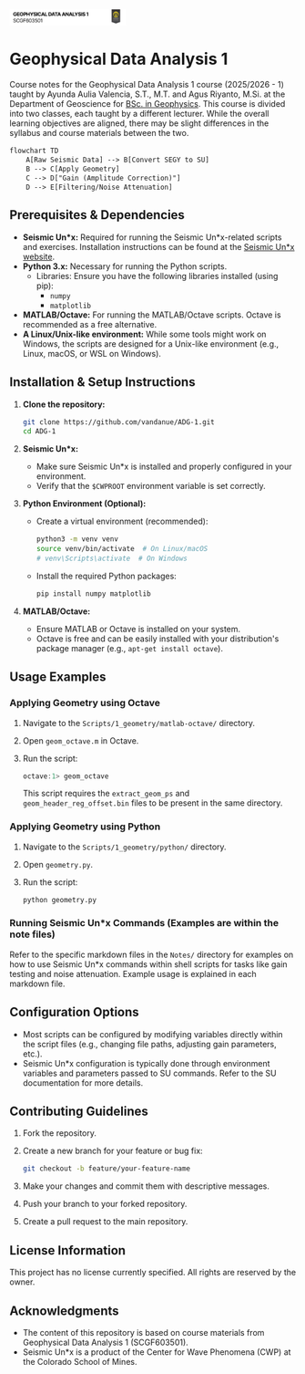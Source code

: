 <img src="./img/img_1.png" style="zoom:20%;" />

# Geophysical Data Analysis 1
Course notes for the Geophysical Data Analysis 1 course (2025/2026 - 1) taught by Ayunda Aulia Valencia, S.T., M.T. and Agus Riyanto, M.Si. at the Department of Geoscience for [BSc. in Geophysics](https://geosciences.ui.ac.id/program-studi-s1-geofisika/). This course is divided into two classes, each taught by a different lecturer. While the overall learning objectives are aligned, there may be slight differences in the syllabus and course materials between the two.

```mermaid
flowchart TD
    A[Raw Seismic Data] --> B[Convert SEGY to SU]
    B --> C[Apply Geometry]
    C --> D["Gain (Amplitude Correction)"]
    D --> E[Filtering/Noise Attenuation]
```

## Prerequisites & Dependencies

- **Seismic Un*x:** Required for running the Seismic Un*x-related scripts and exercises.  Installation instructions can be found at the [Seismic Un*x website](https://www.cwp.mines.edu/cwpcodes/).
- **Python 3.x:** Necessary for running the Python scripts.
    - Libraries:  Ensure you have the following libraries installed (using pip):
        - `numpy`
        - `matplotlib`
- **MATLAB/Octave:**  For running the MATLAB/Octave scripts. Octave is recommended as a free alternative.
- **A Linux/Unix-like environment:** While some tools might work on Windows, the scripts are designed for a Unix-like environment (e.g., Linux, macOS, or WSL on Windows).

## Installation & Setup Instructions

1.  **Clone the repository:**

    ```bash
    git clone https://github.com/vandanue/ADG-1.git
    cd ADG-1
    ```

2.  **Seismic Un*x:**

    -  Make sure Seismic Un*x is installed and properly configured in your environment.
    -  Verify that the `$CWPROOT` environment variable is set correctly.

3.  **Python Environment (Optional):**

    -  Create a virtual environment (recommended):

        ```bash
        python3 -m venv venv
        source venv/bin/activate  # On Linux/macOS
        # venv\Scripts\activate  # On Windows
        ```

    -  Install the required Python packages:

        ```bash
        pip install numpy matplotlib
        ```

4.  **MATLAB/Octave:**

    - Ensure MATLAB or Octave is installed on your system.
    - Octave is free and can be easily installed with your distribution's package manager (e.g., `apt-get install octave`).

## Usage Examples

### Applying Geometry using Octave

1. Navigate to the `Scripts/1_geometry/matlab-octave/` directory.
2.  Open `geom_octave.m` in Octave.
3.  Run the script:

    ```octave
    octave:1> geom_octave
    ```
    This script requires the `extract_geom_ps` and `geom_header_reg_offset.bin` files to be present in the same directory.

### Applying Geometry using Python

1.  Navigate to the `Scripts/1_geometry/python/` directory.
2.  Open `geometry.py`.
3.  Run the script:

    ```bash
    python geometry.py
    ```

### Running Seismic Un*x Commands (Examples are within the note files)

Refer to the specific markdown files in the `Notes/` directory for examples on how to use Seismic Un*x commands within shell scripts for tasks like gain testing and noise attenuation. Example usage is explained in each markdown file.

## Configuration Options

-   Most scripts can be configured by modifying variables directly within the script files (e.g., changing file paths, adjusting gain parameters, etc.).
-   Seismic Un*x configuration is typically done through environment variables and parameters passed to SU commands.  Refer to the SU documentation for more details.

## Contributing Guidelines

1.  Fork the repository.
2.  Create a new branch for your feature or bug fix:

    ```bash
    git checkout -b feature/your-feature-name
    ```

3.  Make your changes and commit them with descriptive messages.
4.  Push your branch to your forked repository.
5.  Create a pull request to the main repository.

## License Information

This project has no license currently specified.  All rights are reserved by the owner.

## Acknowledgments

-   The content of this repository is based on course materials from Geophysical Data Analysis 1 (SCGF603501).
-   Seismic Un*x is a product of the Center for Wave Phenomena (CWP) at the Colorado School of Mines.